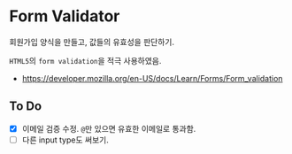 # Form Validator

회원가입 양식을 만들고, 값들의 유효성을 판단하기.

`HTML5`의 `form validation`을 적극 사용하였음.

- https://developer.mozilla.org/en-US/docs/Learn/Forms/Form_validation

## To Do

- [x] 이메일 검증 수정. `@`만 있으면 유효한 이메일로 통과함.
- [ ] 다른 input type도 써보기.
